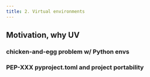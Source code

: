 ```yaml
---
title: 2. Virtual environments
---
```


## Motivation, why UV

### chicken-and-egg problem w/ Python envs

### PEP-XXX pyproject.toml and project portability

